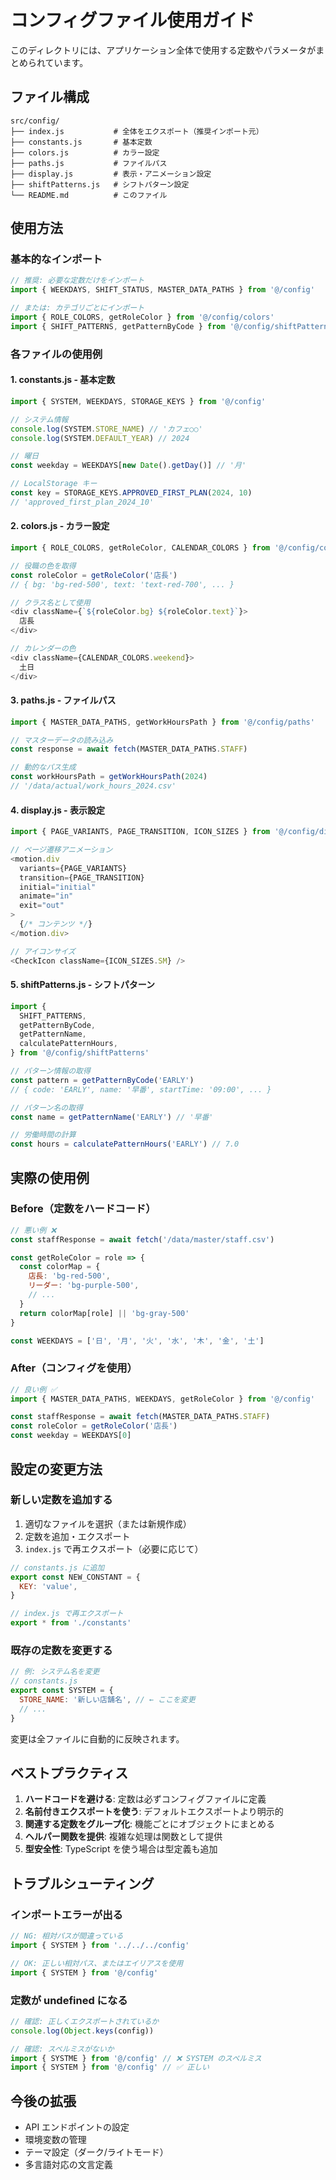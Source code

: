 # コンフィグファイル使用ガイド

このディレクトリには、アプリケーション全体で使用する定数やパラメータがまとめられています。

## ファイル構成

```
src/config/
├── index.js           # 全体をエクスポート（推奨インポート元）
├── constants.js       # 基本定数
├── colors.js          # カラー設定
├── paths.js           # ファイルパス
├── display.js         # 表示・アニメーション設定
├── shiftPatterns.js   # シフトパターン設定
└── README.md          # このファイル
```

## 使用方法

### 基本的なインポート

```javascript
// 推奨: 必要な定数だけをインポート
import { WEEKDAYS, SHIFT_STATUS, MASTER_DATA_PATHS } from '@/config'

// または: カテゴリごとにインポート
import { ROLE_COLORS, getRoleColor } from '@/config/colors'
import { SHIFT_PATTERNS, getPatternByCode } from '@/config/shiftPatterns'
```

### 各ファイルの使用例

#### 1. constants.js - 基本定数

```javascript
import { SYSTEM, WEEKDAYS, STORAGE_KEYS } from '@/config'

// システム情報
console.log(SYSTEM.STORE_NAME) // 'カフェ○○'
console.log(SYSTEM.DEFAULT_YEAR) // 2024

// 曜日
const weekday = WEEKDAYS[new Date().getDay()] // '月'

// LocalStorage キー
const key = STORAGE_KEYS.APPROVED_FIRST_PLAN(2024, 10)
// 'approved_first_plan_2024_10'
```

#### 2. colors.js - カラー設定

```javascript
import { ROLE_COLORS, getRoleColor, CALENDAR_COLORS } from '@/config/colors'

// 役職の色を取得
const roleColor = getRoleColor('店長')
// { bg: 'bg-red-500', text: 'text-red-700', ... }

// クラス名として使用
<div className={`${roleColor.bg} ${roleColor.text}`}>
  店長
</div>

// カレンダーの色
<div className={CALENDAR_COLORS.weekend}>
  土日
</div>
```

#### 3. paths.js - ファイルパス

```javascript
import { MASTER_DATA_PATHS, getWorkHoursPath } from '@/config/paths'

// マスターデータの読み込み
const response = await fetch(MASTER_DATA_PATHS.STAFF)

// 動的なパス生成
const workHoursPath = getWorkHoursPath(2024)
// '/data/actual/work_hours_2024.csv'
```

#### 4. display.js - 表示設定

```javascript
import { PAGE_VARIANTS, PAGE_TRANSITION, ICON_SIZES } from '@/config/display'

// ページ遷移アニメーション
<motion.div
  variants={PAGE_VARIANTS}
  transition={PAGE_TRANSITION}
  initial="initial"
  animate="in"
  exit="out"
>
  {/* コンテンツ */}
</motion.div>

// アイコンサイズ
<CheckIcon className={ICON_SIZES.SM} />
```

#### 5. shiftPatterns.js - シフトパターン

```javascript
import {
  SHIFT_PATTERNS,
  getPatternByCode,
  getPatternName,
  calculatePatternHours,
} from '@/config/shiftPatterns'

// パターン情報の取得
const pattern = getPatternByCode('EARLY')
// { code: 'EARLY', name: '早番', startTime: '09:00', ... }

// パターン名の取得
const name = getPatternName('EARLY') // '早番'

// 労働時間の計算
const hours = calculatePatternHours('EARLY') // 7.0
```

## 実際の使用例

### Before（定数をハードコード）

```javascript
// 悪い例 ❌
const staffResponse = await fetch('/data/master/staff.csv')

const getRoleColor = role => {
  const colorMap = {
    店長: 'bg-red-500',
    リーダー: 'bg-purple-500',
    // ...
  }
  return colorMap[role] || 'bg-gray-500'
}

const WEEKDAYS = ['日', '月', '火', '水', '木', '金', '土']
```

### After（コンフィグを使用）

```javascript
// 良い例 ✅
import { MASTER_DATA_PATHS, WEEKDAYS, getRoleColor } from '@/config'

const staffResponse = await fetch(MASTER_DATA_PATHS.STAFF)
const roleColor = getRoleColor('店長')
const weekday = WEEKDAYS[0]
```

## 設定の変更方法

### 新しい定数を追加する

1. 適切なファイルを選択（または新規作成）
2. 定数を追加・エクスポート
3. `index.js` で再エクスポート（必要に応じて）

```javascript
// constants.js に追加
export const NEW_CONSTANT = {
  KEY: 'value',
}

// index.js で再エクスポート
export * from './constants'
```

### 既存の定数を変更する

```javascript
// 例: システム名を変更
// constants.js
export const SYSTEM = {
  STORE_NAME: '新しい店舗名', // ← ここを変更
  // ...
}
```

変更は全ファイルに自動的に反映されます。

## ベストプラクティス

1. **ハードコードを避ける**: 定数は必ずコンフィグファイルに定義
2. **名前付きエクスポートを使う**: デフォルトエクスポートより明示的
3. **関連する定数をグループ化**: 機能ごとにオブジェクトにまとめる
4. **ヘルパー関数を提供**: 複雑な処理は関数として提供
5. **型安全性**: TypeScript を使う場合は型定義も追加

## トラブルシューティング

### インポートエラーが出る

```javascript
// NG: 相対パスが間違っている
import { SYSTEM } from '../../../config'

// OK: 正しい相対パス、またはエイリアスを使用
import { SYSTEM } from '@/config'
```

### 定数が undefined になる

```javascript
// 確認: 正しくエクスポートされているか
console.log(Object.keys(config))

// 確認: スペルミスがないか
import { SYSTME } from '@/config' // ❌ SYSTEM のスペルミス
import { SYSTEM } from '@/config' // ✅ 正しい
```

## 今後の拡張

- API エンドポイントの設定
- 環境変数の管理
- テーマ設定（ダーク/ライトモード）
- 多言語対応の文言定義
